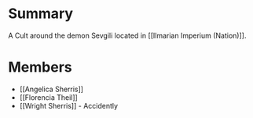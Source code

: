 # Summary
A Cult around the demon Sevgili located in [[Ilmarian Imperium (Nation)]].

# Members
- [[Angelica Sherris]]
- [[Florencia Theil]]
- [[Wright Sherris]] - Accidently
